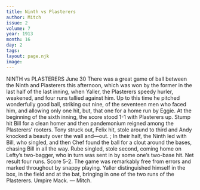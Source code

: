```yaml
---
title: Ninth vs Plasterers
author: Mitch
issue: 2
volume: 7
year: 1913
month: 16
day: 2
tags:
layout: page.njk
image:
---
```

NINTH vs PLASTERERS    June 30    There was a great game of ball between the Ninth and Plasterers this afternoon, which was won by the former in the last half of the last inning, when Yaller, the Plasterers speedy hurler, weakened, and four runs tallied against him. Up to this time he pitched wonderfully good ball, striking out nine, of the seventeen men who faced him, and allowing only one hit, but, that one for a home run by Eggie. At the beginning of the sixth inning, the score stood 1-1 with Plasterers up. Stump hit Bill for a clean homer and then pandemonium reigned among the Plasterers’ rooters. Tony struck out, Felix hit, stole around to third and Andy knocked a beauty over the wall and—out. ; In their half, the Ninth led with Bill, who singled, and then Chef found the ball for a clout around the bases, chasing Bill in all the way. Rube singled, stole second, coming home on Lefty’s two-bagger, who in turn was sent in by some one’s two-base hit. Net result four runs. Score 5-2. The game was remarkably free from errors and marked throughout by snappy playing. Yaller distinguished himself in the box, in the field and at the bat, bringing in one of the two runs of the Plasterers. Umpire Mack. — Mitch. 


